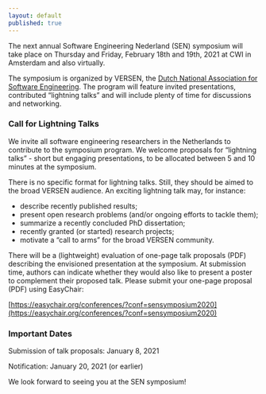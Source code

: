 ```yaml
---
layout: default
published: true
---
```


The next annual Software Engineering Nederland (SEN) symposium will
take place on Thursday and Friday, February 18th and 19th, 2021 at CWI in Amsterdam and also virtually. 

The symposium is organized by VERSEN, the [Dutch National Association
for Software Engineering](https://www.versen.nl/). The program will
feature invited presentations, contributed “lightning talks” and will
include plenty of time for discussions and networking.

<!--
### Invited Speakers

* Wil van der Aalst (RWTH Aachen University, Germany)
* Vasilios Andrikopoulos (University of Groningen, The Netherlands)
* Dino Distefano (Facebook, UK)
* Veelasha Moonsamy (Radboud University, The Netherlands) 
* Alexandra Silva (University College London, UK)
* Jan van Zoest (Royal Philips, The Netherlands) 
-->

### Call for Lightning Talks

We invite all software engineering researchers in the Netherlands to
contribute to the symposium program. We welcome proposals for
“lightning talks” - short but engaging presentations, to be allocated
between 5 and 10 minutes at the symposium.

There is no specific format for lightning talks. Still, they should be
aimed to the broad VERSEN audience. An exciting lightning talk may,
for instance:

* describe recently published results; 
* present open research problems (and/or ongoing efforts to tackle
them); 
* summarize a recently concluded PhD dissertation; 
* recently granted (or started) research projects; 
* motivate a “call to arms” for the broad VERSEN community.  

There will be a (lightweight) evaluation of one-page talk proposals
(PDF) describing the envisioned presentation at the symposium. At
submission time, authors can indicate whether they would also like to
present a poster to complement their proposed talk.  Please submit
your one-page proposal (PDF) using EasyChair:

[https://easychair.org/conferences/?conf=sensymposium2020](https://easychair.org/conferences/?conf=sensymposium2020)

### Important Dates 

Submission of talk proposals: January 8, 2021

Notification: January 20, 2021 (or earlier) 

We look forward to seeing you at the SEN symposium!
